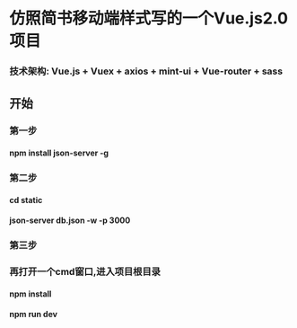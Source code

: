 # 仿照简书移动端样式写的一个Vue.js2.0项目

### 技术架构: Vue.js + Vuex + axios + mint-ui + Vue-router + sass

## 开始

### 第一步
#### npm install json-server -g 

### 第二步
#### cd static
#### json-server db.json -w -p 3000

### 第三步
### 再打开一个cmd窗口,进入项目根目录
#### npm install 
#### npm run dev 
